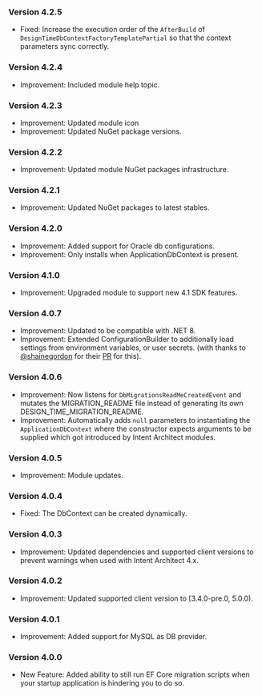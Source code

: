 ### Version 4.2.5

- Fixed: Increase the execution order of the `AfterBuild` of `DesignTimeDbContextFactoryTemplatePartial` so that the context parameters sync correctly.

### Version 4.2.4

- Improvement: Included module help topic.

### Version 4.2.3

- Improvement: Updated module icon
- Improvement: Updated NuGet package versions.

### Version 4.2.2

- Improvement: Updated module NuGet packages infrastructure.

### Version 4.2.1

- Improvement: Updated NuGet packages to latest stables.

### Version 4.2.0

- Improvement: Added support for Oracle db configurations.
- Improvement: Only installs when ApplicationDbContext is present.

### Version 4.1.0

- Improvement: Upgraded module to support new 4.1 SDK features.

### Version 4.0.7

- Improvement: Updated to be compatible with .NET 8.
- Improvement: Extended ConfigurationBuilder to additionally load settings from environment variables, or user secrets. (with thanks to [@shainegordon](https://github.com/shainegordon) for their [PR](https://github.com/IntentArchitect/Intent.Modules.NET/pull/13) for this).


### Version 4.0.6

- Improvement: Now listens for `DbMigrationsReadMeCreatedEvent` and mutates the MIGRATION_README file instead of generating its own DESIGN_TIME_MIGRATION_README.
- Improvement: Automatically adds `null` parameters to instantiating the `ApplicationDbContext` where the constructor expects arguments to be supplied which got introduced by Intent Architect modules.

### Version 4.0.5

- Improvement: Module updates.

### Version 4.0.4

- Fixed: The DbContext can be created dynamically.

### Version 4.0.3

- Improvement: Updated dependencies and supported client versions to prevent warnings when used with Intent Architect 4.x.

### Version 4.0.2

- Improvement: Updated supported client version to [3.4.0-pre.0, 5.0.0).

### Version 4.0.1

- Improvement: Added support for MySQL as DB provider.

### Version 4.0.0

- New Feature: Added ability to still run EF Core migration scripts when your startup application is hindering you to do so.

